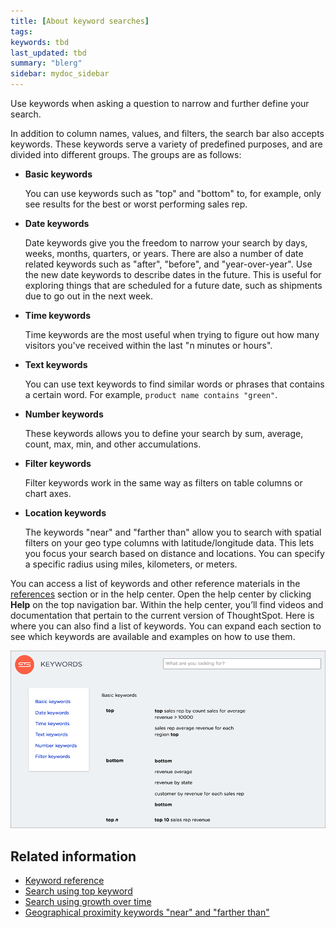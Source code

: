 ```yaml
---
title: [About keyword searches]
tags:
keywords: tbd
last_updated: tbd
summary: "blerg"
sidebar: mydoc_sidebar
---
```

Use keywords when asking a question to narrow and further define your search.

In addition to column names, values, and filters, the search bar also accepts keywords. These keywords serve a variety of predefined purposes, and are divided into different groups. The groups are as follows:

-   **Basic keywords**

    You can use keywords such as "top" and "bottom" to, for example, only see results for the best or worst performing sales rep.

-   **Date keywords**

    Date keywords give you the freedom to narrow your search by days, weeks, months, quarters, or years. There are also a number of date related keywords such as "after", "before", and "year-over-year". Use the new date keywords to describe dates in the future. This is useful for exploring things that are scheduled for a future date, such as shipments due to go out in the next week.

-   **Time keywords**

    Time keywords are the most useful when trying to figure out how many visitors you've received within the last "n minutes or hours".

-   **Text keywords**

    You can use text keywords to find similar words or phrases that contains a certain word. For example, `product name contains "green"`.

-   **Number keywords**

    These keywords allows you to define your search by sum, average, count, max, min, and other accumulations.

-   **Filter keywords**

    Filter keywords work in the same way as filters on table columns or chart axes.

-   **Location keywords**

    The keywords "near" and "farther than" allow you to search with spatial filters on your geo type columns with latitude/longitude data. This lets you focus your search based on distance and locations. You can specify a specific radius using miles, kilometers, or meters.


You can access a list of keywords and other reference materials in the [references](../end_user_guide/end_user_reference/keyword_reference.html#) section or in the help center. Open the help center by clicking **Help** on the top navigation bar. Within the help center, you’ll find videos and documentation that pertain to the current version of ThoughtSpot. Here is where you can also find a list of keywords. You can expand each section to see which keywords are available and examples on how to use them.

 ![](/pages/images/help_center_keywords.png "Help center keywords list")



## Related information  

- [Keyword reference](../end_user_guide/end_user_reference/keyword_reference.html#)
- [Search using top keyword](/pages/advanced_searches_guide/keywords/search_using_top_keyword.html)  
- [Search using growth over time](/pages/complex_searches/search_using_growth_over_time.html)  
- [Geographical proximity keywords "near" and "farther than"](/pages/admin/poc_features/model_geo_data_3.4_with_near_and_farther_than.html)  
